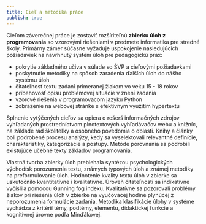 ```yaml
---
title: Cieľ a metodika práce
publish: true
--- 
```


Cieľom záverečnej práce je zostaviť rozšíriteľnú **zbierku úloh z programovania** so vzorovými riešeniami v predmete informatika pre stredné školy. Primárny zámer súčasne vyžaduje uspokojenie nasledujúcich požiadaviek na navrhnutý systém úloh pre pedagogickú prax:

- pokrytie základného učiva v súlade so ŠVP a cieľovými požiadavkami
- poskytnutie metodiky na spôsob zaradenia ďalších úloh do nášho systému úloh
- čitateľnosť textu zadaní primeranej žiakom vo veku 15 - 18 rokov
- príbehovosť opisu problémovej situácie v znení zadania
- vzorové riešenia v programovacom jazyku Python
- zobrazenie na webovej stránke s efektívnym využitím hypertextu

Splnenie vytýčených cieľov sa opiera o rešerš informačných zdrojov vyhľadaných prostredníctvom plnotextových vyhľadávačov webu a knižníc, na základe rád školiteľky a osobného povedomia o oblasti. Knihy a články boli podrobené procesu analýzy, kedy sa vyselektovali relevantné definície, charakteristiky, kategorizácie a postupy. Metóde porovnania sa podrobili existujúce učebné texty základov programovania.

Vlastná tvorba zbierky úloh prebiehala syntézou psychologických východísk porozumenia textu, známych typových úloh a známej metodiky na preformulovanie úloh. Hodnotenie kvality textu úloh v zbierke sa uskutočnilo kvantitatívne i kvalitatívne. Úroveň čitateľnosti sa indikatívne vyčíslila pomocou Gunning fog indexu. Kvalitatívne sa pozorovali problémy žiakov pri riešenia úloh v zbierke na vyučovacej hodine plynúcej z neporozumenia formulácie zadania. Metodika klasifikácie úlohy v systéme vychádza z kritérií témy, podtémy, elementu, didaktickej funkcie a kognitívnej úrovne podľa Minďákovej.

